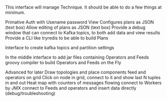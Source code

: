 This interface will manage Technique. It should be able to do a few things at minimum.

Primative Auth with Usename password
View Configures plans as JSON (text box)
Allow editing of plans as JSON (text box)
Provide a debug window that can connect to Kafka topics, to both add data and view results
Provide a CLI like tryredis to be able to build Plans

Interface to create kafka topics and partition settings

In the middle
interface to add jar files containing Operators and Feeds
groovy compiler to build Operators and Feeds on the Fly

Advanced for later
Draw topologies and place components feed and operators on grid
Click on node in grid, connect to it and show last N tuples in and out
Heat map with counters of messages flowing
connect to Workers by JMX
connect to Feeds and operators and insert data directly (debug/troubleshooting)
